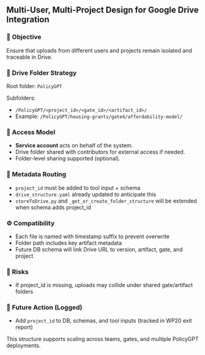 ## Multi-User, Multi-Project Design for Google Drive Integration

### 🎯 Objective
Ensure that uploads from different users and projects remain isolated and traceable in Drive.

### 📁 Drive Folder Strategy
Root folder: `PolicyGPT`

Subfolders:
- `/PolicyGPT/<project_id>/<gate_id>/<artifact_id>/`
- Example: `/PolicyGPT/housing-grants/gate4/affordability-model/`

### 🔐 Access Model
- **Service account** acts on behalf of the system.
- Drive folder shared with contributors for external access if needed.
- Folder-level sharing supported (optional).

### 🧠 Metadata Routing
- `project_id` must be added to tool input + schema
- `drive_structure.yaml` already updated to anticipate this
- `storeToDrive.py` and `_get_or_create_folder_structure` will be extended when schema adds project_id

### ⚙️ Compatibility
- Each file is named with timestamp suffix to prevent overwrite
- Folder path includes key artifact metadata
- Future DB schema will link Drive URL to version, artifact, gate, and project

### 🧩 Risks
- If project_id is missing, uploads may collide under shared gate/artifact folders

### 🚧 Future Action (Logged)
- Add `project_id` to DB, schemas, and tool inputs (tracked in WP20 exit report)

This structure supports scaling across teams, gates, and multiple PolicyGPT deployments.